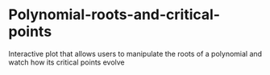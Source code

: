 # Polynomial-roots-and-critical-points
Interactive plot that allows users to manipulate the roots of a polynomial and watch how its critical points evolve
